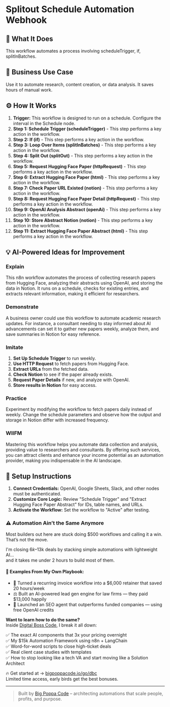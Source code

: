 # Splitout Schedule Automation Webhook

## 🚀 What It Does
This workflow automates a process involving scheduleTrigger, if, splitInBatches.

## 💼 Business Use Case
Use it to automate research, content creation, or data analysis. It saves hours of manual work.

## ⚙️ How It Works
1.  **Trigger:** This workflow is designed to run on a schedule. Configure the interval in the Schedule node.
2. **Step 1: Schedule Trigger (scheduleTrigger)** - This step performs a key action in the workflow.
3. **Step 2: If (if)** - This step performs a key action in the workflow.
4. **Step 3: Loop Over Items (splitInBatches)** - This step performs a key action in the workflow.
5. **Step 4: Split Out (splitOut)** - This step performs a key action in the workflow.
6. **Step 5: Request Hugging Face Paper (httpRequest)** - This step performs a key action in the workflow.
7. **Step 6: Extract Hugging Face Paper (html)** - This step performs a key action in the workflow.
8. **Step 7: Check Paper URL Existed (notion)** - This step performs a key action in the workflow.
9. **Step 8: Request Hugging Face Paper Detail (httpRequest)** - This step performs a key action in the workflow.
10. **Step 9: OpenAI Analysis Abstract (openAi)** - This step performs a key action in the workflow.
11. **Step 10: Store Abstract Notion (notion)** - This step performs a key action in the workflow.
12. **Step 11: Extract Hugging Face Paper Abstract (html)** - This step performs a key action in the workflow.

## 💡 AI-Powered Ideas for Improvement
### Explain
This n8n workflow automates the process of collecting research papers from Hugging Face, analyzing their abstracts using OpenAI, and storing the data in Notion. It runs on a schedule, checks for existing entries, and extracts relevant information, making it efficient for researchers.

### Demonstrate
A business owner could use this workflow to automate academic research updates. For instance, a consultant needing to stay informed about AI advancements can set it to gather new papers weekly, analyze them, and save summaries in Notion for easy reference.

### Imitate
1. **Set Up Schedule Trigger** to run weekly.
2. **Use HTTP Request** to fetch papers from Hugging Face.
3. **Extract URLs** from the fetched data.
4. **Check Notion** to see if the paper already exists.
5. **Request Paper Details** if new, and analyze with OpenAI.
6. **Store results in Notion** for easy access.

### Practice
Experiment by modifying the workflow to fetch papers daily instead of weekly. Change the schedule parameters and observe how the output and storage in Notion differ with increased frequency.

### WIIFM
Mastering this workflow helps you automate data collection and analysis, providing value to researchers and consultants. By offering such services, you can attract clients and enhance your income potential as an automation provider, making you indispensable in the AI landscape.

## 🔧 Setup Instructions
1. **Connect Credentials:** OpenAI, Google Sheets, Slack, and other nodes must be authenticated.
2. **Customize Core Logic:** Review "Schedule Trigger" and "Extract Hugging Face Paper Abstract" for IDs, table names, and URLs.
3. **Activate the Workflow:** Set the workflow to "Active" after testing.

### ⚠️ Automation Ain’t the Same Anymore

Most builders out here are stuck doing $500 workflows and calling it a win.  
That’s not the move.  

I'm closing $6k–$13k deals by stacking simple automations with lightweight AI...  
and it takes me under 2 hours to build most of them.

#### 🧠 Examples From My Own Playbook:
- 🔁 Turned a recurring invoice workflow into a $6,000 retainer that saved 20 hours/week  
- ⚖️ Built an AI-powered lead gen engine for law firms — they paid $13,000 happily  
- 🚀 Launched an SEO agent that outperforms funded companies — using free OpenAI credits  

**Want to learn how to do the same?**  
Inside [Digital Boss Code](https://bigpoppacode.io/go/dbc), I break it all down:

✅ The exact AI components that 3x your pricing overnight  
✅ My $15k Automation Framework using n8n + LangChain  
✅ Word-for-word scripts to close high-ticket deals  
✅ Real client case studies with templates  
✅ How to stop looking like a tech VA and start moving like a Solution Architect  

🔥 Get started at → [bigpoppacode.io/go/dbc](https://bigpoppacode.io/go/dbc)  
Limited time access, early birds get the best bonuses.

---
> Built by [Big Poppa Code](https://bigpoppacode.io) – architecting automations that scale people, profits, and purpose.
